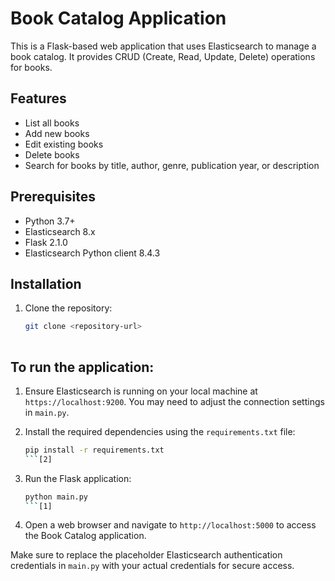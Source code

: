 # Book Catalog Application

This is a Flask-based web application that uses Elasticsearch to manage a book catalog. It provides CRUD (Create, Read, Update, Delete) operations for books.

## Features

- List all books
- Add new books
- Edit existing books
- Delete books
- Search for books by title, author, genre, publication year, or description

## Prerequisites

- Python 3.7+
- Elasticsearch 8.x
- Flask 2.1.0
- Elasticsearch Python client 8.4.3

## Installation

1. Clone the repository:
   ```bash
   git clone <repository-url>
    
## To run the application:

1. Ensure Elasticsearch is running on your local machine at `https://localhost:9200`. You may need to adjust the connection settings in `main.py`.

2. Install the required dependencies using the `requirements.txt` file:
   ```bash
   pip install -r requirements.txt
   ```[2]

3. Run the Flask application:
   ```bash
   python main.py
   ```[1]

4. Open a web browser and navigate to `http://localhost:5000` to access the Book Catalog application.

Make sure to replace the placeholder Elasticsearch authentication credentials in `main.py` with your actual credentials for secure access.
